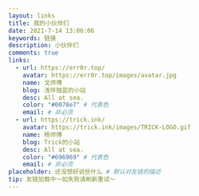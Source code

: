 ```yaml
---
layout: links
title: 我的小伙伴们
date: 2021-7-14 13:06:06
keywords: 链接
description: 小伙伴们
comments: true
links:
  - url: https://err0r.top/
    avatar: https://err0r.top/images/avatar.jpg
    name: 戈师傅
    blog: 浅伴独蓝的小站
    desc: All at sea.
    color: "#0078e7" # 代表色
    email: # 非必须
  - url: https://trick.ink/
    avatar: https://trick.ink/images/TRICK-LOGO.gif
    name: 杨师傅
    blog: Trick的小站
    desc: All at sea.
    color: "#696969" # 代表色
    email: # 非必须
placeholder: 还没想好说些什么 # 默认对友链的描述
tip: 友链加载中～如失败请刷新重试～
---
```


